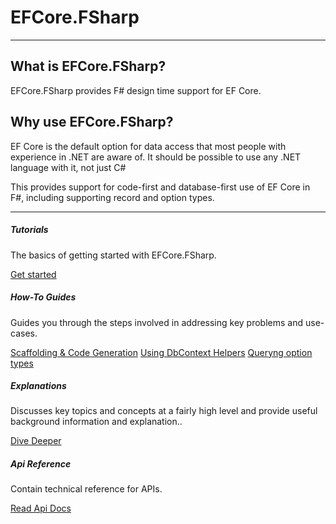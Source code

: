 # EFCore.FSharp

---

## What is EFCore.FSharp?

EFCore.FSharp provides F# design time support for EF Core.  

## Why use EFCore.FSharp?

EF Core is the default option for data access that most people with experience in .NET are aware of. It should be possible to use any .NET language with it, not just C#

This provides support for code-first and database-first use of EF Core in F#, including supporting record and option types.

---

<div class="row row-cols-1 row-cols-md-2">
  <div class="col mb-4">
    <div class="card h-100">
      <div class="card-body">
        <h5 class="card-title">Tutorials</h5>
        <p class="card-text">The basics of getting started with EFCore.FSharp. </p>
      </div>
      <div class="card-footer text-right   border-top-0">
        <a href="{{siteBaseUrl}}/Tutorials/Getting_Started.html" class="btn btn-primary">Get started</a>
      </div>
    </div>
  </div>
  <div class="col mb-4">
    <div class="card h-100">
      <div class="card-body">
        <h5 class="card-title">How-To Guides</h5>
        <p class="card-text">Guides you through the steps involved in addressing key problems and use-cases. </p>
      </div>
      <div class="card-footer text-right border-top-0">
        <a href="{{siteBaseUrl}}/How_Tos/Scaffold_As_Types.html" class="btn btn-primary">Scaffolding &amp; Code Generation</a>
        <a href="{{siteBaseUrl}}/How_Tos/Use_DbContextHelpers.html" class="btn btn-primary">Using DbContext Helpers</a>
        <a href="{{siteBaseUrl}}/How_Tos/Queryng_Options.html" class="btn btn-primary">Queryng option types</a>
      </div>
    </div>
  </div>
  <div class="col mb-4 mb-md-0">
    <div class="card h-100">
      <div class="card-body">
        <h5 class="card-title">Explanations</h5>
        <p class="card-text">Discusses key topics and concepts at a fairly high level and provide useful background information and explanation..</p>
      </div>
      <div class="card-footer text-right   border-top-0">
        <a href="{{siteBaseUrl}}/Explanations/Background.html" class="btn btn-primary">Dive Deeper</a>
      </div>
    </div>
  </div>
  <div class="col">
    <div class="card h-100">
      <div class="card-body">
        <h5 class="card-title">Api Reference</h5>
        <p class="card-text">Contain technical reference for APIs.</p>
      </div>
      <div class="card-footer text-right   border-top-0">
        <a href="{{siteBaseUrl}}/Api_Reference/EFCore.FSharp/EFCore.FSharp.html" class="btn btn-primary">Read Api Docs</a>
      </div>
    </div>
  </div>
</div>
